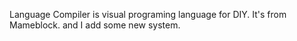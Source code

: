 Language Compiler is visual programing language for DIY. It's from Mameblock. and I add some new system.
